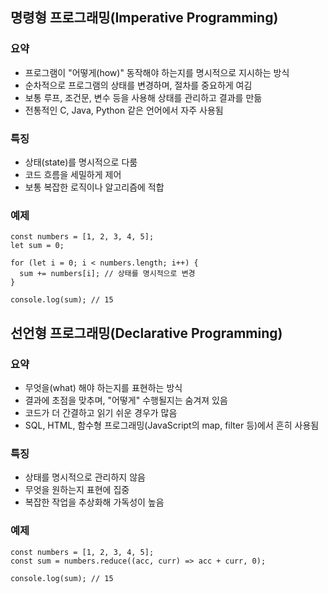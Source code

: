 ## 명령형 프로그래밍(Imperative Programming)

### 요약

- 프로그램이 "어떻게(how)" 동작해야 하는지를 명시적으로 지시하는 방식
- 순차적으로 프로그램의 상태를 변경하며, 절차를 중요하게 여김
- 보통 루프, 조건문, 변수 등을 사용해 상태를 관리하고 결과를 만듦
- 전통적인 C, Java, Python 같은 언어에서 자주 사용됨

### 특징

- 상태(state)를 명시적으로 다룸
- 코드 흐름을 세밀하게 제어
- 보통 복잡한 로직이나 알고리즘에 적합

### 예제

```
const numbers = [1, 2, 3, 4, 5];
let sum = 0;

for (let i = 0; i < numbers.length; i++) {
  sum += numbers[i]; // 상태를 명시적으로 변경
}

console.log(sum); // 15
```

## 선언형 프로그래밍(Declarative Programming)

### 요약

- 무엇을(what) 해야 하는지를 표현하는 방식
- 결과에 초점을 맞추며, "어떻게" 수행될지는 숨겨져 있음
- 코드가 더 간결하고 읽기 쉬운 경우가 많음
- SQL, HTML, 함수형 프로그래밍(JavaScript의 map, filter 등)에서 흔히 사용됨

### 특징

- 상태를 명시적으로 관리하지 않음
- 무엇을 원하는지 표현에 집중
- 복잡한 작업을 추상화해 가독성이 높음

### 예제

```
const numbers = [1, 2, 3, 4, 5];
const sum = numbers.reduce((acc, curr) => acc + curr, 0);

console.log(sum); // 15
```
